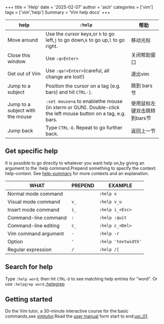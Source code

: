 +++
title = 'Help'
date = '2025-02-07'
author = 'aiclr'
categories = ['vim']
tags = ['vim','help']
Summary = 'Vim help docs'
+++

|help|`:help`|帮助|
|---|---|---|
|Move around| Use the cursor keys,or `h` to go left,`j` to go down,`k` to go up,`l` to go right.|移动光标|
|Close this window|Use `:q<Enter>`|关闭帮助窗口|
|Get out of Vim|Use `:qa!<Enter>`(careful, all change are lost!)|退出vim|
|Jump to a subject|Position the cursor on a tag (e.g. bars) and hit `CTRL-]`.|跳到 bars 节|
|Jump to a subject with the mouse|`:set mouse=a` to enablethe mouse (in xterm or GUN). Double-click the left mouse button on a tag, e.g. bars.|使用鼠标左键双击跳转到bars节|
|Jump back|Type `CTRL-O`. Repeat to go further back.|返回上一节|

## Get specific help

It is possible to go directly to whatever you want help on,by giving an argument to the :help command.Prepend something to specify the context: help-context. See [help-summary]() for more contexts and an explanation.

|WHAT|PREPEND|EXAMPLE|
|---|---|---|
|Normal mode command| |`:help x`|
|Visual mode command| `v_`|`:help v_u`|
|Insert mode command|`i_`|`:help i_<Esc>`|
|Command-line command|`:`|`:help :quit`|
|Command-line editing|`c_`|`:help c_<Del>`|
|Vim command argument|`-`|`:help -r`|
|Option|`'`|`:help 'textwidth'`|
|Regular expression|`/`|`:help /[`|

## Search for help

Type `:help word`, then hit `CTRL-D` to see matching help entries for "word". Or use `:helpgrep word`.[:helpgrep]()

## Getting started

Do the Vim tutor, a 30-minute interactive course for the basic commands,see [vimtutor]().Read the [user manual](../user_manual) form start to end:[usr_01](../user_manual/getting_started/usr_01).
